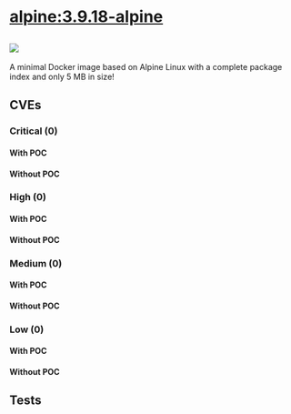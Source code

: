 # [alpine:3.9.18-alpine](https://hub.docker.com/_/alpine?tab=tags)
![](https://img.shields.io/static/v1?label=tag&message=3.9.18-alpine&color=blue)
---
<p>
A minimal Docker image based on Alpine Linux with a complete package index and only 5 MB in size!
</p>

## CVEs
### Critical (0)
#### With POC

#### Without POC


### High (0)
#### With POC

#### Without POC


### Medium (0)
#### With POC

#### Without POC


### Low (0)
#### With POC

#### Without POC


## Tests
